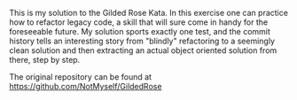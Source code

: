 This is my solution to the Gilded Rose Kata. In this exercise one can practice how to refactor legacy code, a skill that will sure come in handy for the foreseeable future.
My solution sports exactly one test, and the commit history tells an interesting story from "blindly" refactoring to a seemingly clean solution and then extracting an actual object oriented solution from there, step by step.

The original repository can be found at https://github.com/NotMyself/GildedRose
